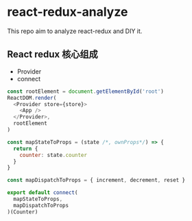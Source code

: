 # react-redux-analyze
This repo aim to analyze react-redux and DIY it. 

## React redux 核心组成
- Provider
- connect

```javascript
const rootElement = document.getElementById('root')
ReactDOM.render(
  <Provider store={store}>
    <App />
  </Provider>,
  rootElement
)
```

```javascript
const mapStateToProps = (state /*, ownProps*/) => {
  return {
    counter: state.counter
  }
}

const mapDispatchToProps = { increment, decrement, reset }

export default connect(
  mapStateToProps,
  mapDispatchToProps
)(Counter)
```
